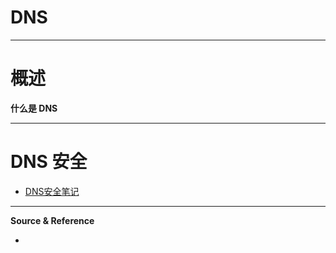 # DNS

---

# 概述

**什么是 DNS**






---

# DNS 安全

- [DNS安全笔记](../../../Security/RedTeam/协议安全/笔记/DNS安全.md)

---

**Source & Reference**
- []()
